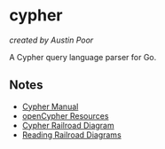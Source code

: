 # cypher

_created by Austin Poor_

A Cypher query language parser for Go.

## Notes

* [Cypher Manual](https://neo4j.com/docs/cypher-manual/current)
* [openCypher Resources](https://opencypher.org/resources)
* [Cypher Railroad Diagram](https://s3.amazonaws.com/artifacts.opencypher.org/M18/railroad/Cypher.html#SingleQuery)
* [Reading Railroad Diagrams](https://www.ibm.com/docs/en/integration-bus/10.0?topic=diagrams-how-read-railroad)

